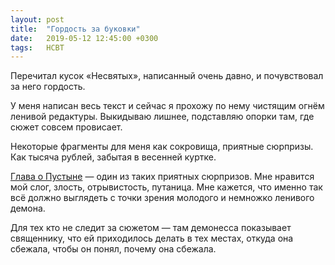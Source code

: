 ```yaml
---
layout: post
title:  "Гордость за буковки"
date:   2019-05-12 12:45:00 +0300
tags:   НСВТ
---
```


Перечитал кусок «Несвятых», написанный очень давно, и почувствовал за него гордость. 

У меня написан весь текст и сейчас я прохожу по нему чистящим огнём ленивой редактуры. Выкидываю лишнее, подставляю опорки там, где сюжет совсем провисает. 

<!--excerpt-->

Некоторые фрагменты для меня как сокровища, приятные сюрпризы. Как тысяча рублей, забытая в весенней куртке. 

[Глава о Пустыне](https://vk.com/wall-177241047_39) — один из таких приятных сюрпризов. Мне нравится мой слог, злость, отрывистость, путаница. Мне кажется, что именно так всё должно выглядеть с точки зрения молодого и немножко ленивого демона. 

Для тех кто не следит за сюжетом — там демонесса показывает священнику, что ей приходилось делать в тех местах, откуда она сбежала, чтобы он понял, почему она сбежала.
